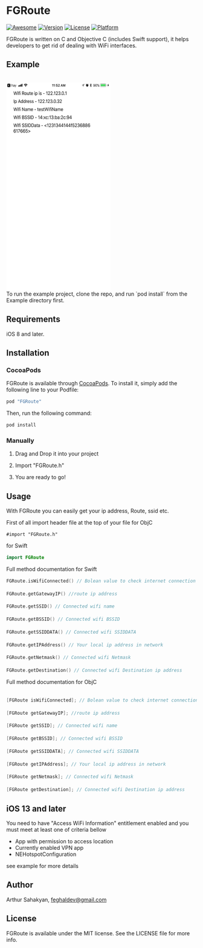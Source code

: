 # FGRoute
[![Awesome](https://cdn.rawgit.com/sindresorhus/awesome/d7305f38d29fed78fa85652e3a63e154dd8e8829/media/badge.svg)](https://github.com/sindresorhus/awesome)
[![Version](https://img.shields.io/cocoapods/v/FGRoute.svg?style=flat)](http://cocoapods.org/pods/FGRoute)
[![License](https://img.shields.io/cocoapods/l/FGRoute.svg?style=flat)](http://cocoapods.org/pods/FGRoute)
[![Platform](https://img.shields.io/cocoapods/p/FGRoute.svg?style=flat)](http://cocoapods.org/pods/FGRoute)

FGRoute is written on C and Objective C (includes Swift support), it helps developers to get rid of dealing with WiFi interfaces.

## Example
<br>
<a href="url"><img src="https://github.com/Feghal/FGRoute/blob/master/Screenshots/1.PNG" align="top" height="550" width="275" ></a>
<br>
To run the example project, clone the repo, and run `pod install` from the Example directory first.

## Requirements

iOS 8 and later.

## Installation

### CocoaPods

FGRoute is available through [CocoaPods](http://cocoapods.org). To install
it, simply add the following line to your Podfile:

```ruby
pod "FGRoute"
```

Then, run the following command:
```ruby
pod install
```
### Manually

1. Drag and Drop it into your project

2. Import "FGRoute.h"

3. You are ready to go!

## Usage

With FGRoute you can easily get your ip address, Route, ssid etc.

First of all import header file at the top of your file
for ObjC
```ObjC
#import "FGRoute.h"
```
for Swift
```Swift
import FGRoute
```

Full method documentation for Swift

```swift
FGRoute.isWifiConnected() // Bolean value to check internet connection

FGRoute.getGatewayIP() //route ip address

FGRoute.getSSID() // Connected wifi name

FGRoute.getBSSID() // Connected wifi BSSID

FGRoute.getSSIDDATA() // Connected wifi SSIDDATA

FGRoute.getIPAddress() // Your local ip address in network

FGRoute.getNetmask() // Connected wifi Netmask

FGRoute.getDestination() // Connected wifi Destination ip address
```

Full method documentation for ObjC

```objective-c

[FGRoute isWifiConnected]; // Bolean value to check internet connection

[FGRoute getGatewayIP]; //route ip address

[FGRoute getSSID]; // Connected wifi name

[FGRoute getBSSID]; // Connected wifi BSSID

[FGRoute getSSIDDATA]; // Connected wifi SSIDDATA

[FGRoute getIPAddress]; // Your local ip address in network

[FGRoute getNetmask]; // Connected wifi Netmask

[FGRoute getDestination]; // Connected wifi Destination ip address
```

## iOS 13 and later
You need to have "Access WiFi Information" entitlement enabled and you must meet at least one of criteria bellow 

* App with permission to access location
* Currently enabled VPN app
* NEHotspotConfiguration

see example for more details

## Author

Arthur Sahakyan, feghaldev@gmail.com

## License

FGRoute is available under the MIT license. See the LICENSE file for more info.
